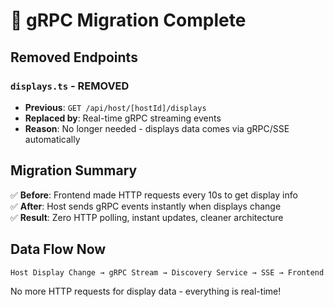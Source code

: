 # 🚀 gRPC Migration Complete

## Removed Endpoints

### `displays.ts` - REMOVED
- **Previous**: `GET /api/host/[hostId]/displays`
- **Replaced by**: Real-time gRPC streaming events
- **Reason**: No longer needed - displays data comes via gRPC/SSE automatically

## Migration Summary

✅ **Before**: Frontend made HTTP requests every 10s to get display info  
✅ **After**: Host sends gRPC events instantly when displays change  
✅ **Result**: Zero HTTP polling, instant updates, cleaner architecture

## Data Flow Now

```
Host Display Change → gRPC Stream → Discovery Service → SSE → Frontend
```

No more HTTP requests for display data - everything is real-time!